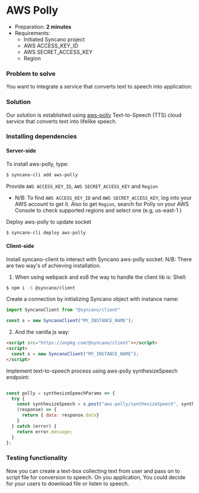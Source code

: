 # AWS Polly

* Preparation: **2 minutes**
* Requirements:
  * Initiated Syncano project
  * AWS ACCESS_KEY_ID
  * AWS SECRET_ACCESS_KEY
  * Region

### Problem to solve

You want to integrate a service that converts text to speech into application:

### Solution

Our solution is established using [aws-polly](https://syncano.io/#/sockets/aws-polly) Text-to-Speech (TTS) cloud service that converts text into lifelike speech.

### Installing dependencies

#### Server-side

To install aws-polly, type:

```sh
$ syncano-cli add aws-polly
```

Provide `AWS ACCESS_KEY_ID`, `AWS SECRET_ACCESS_KEY` and `Region`

* N/B: To find `AWS ACCESS_KEY_ID` and `AWS SECRET_ACCESS_KEY`, log into your AWS account to get it.
Also to get `Region`, search for Polly on your AWS Console to check supported regions and select one (e.g, us-east-1 )

Deploy aws-polly to update socket

```sh
$ syncano-cli deploy aws-polly
```

#### Client-side

Install syncano-client to interact with Syncano aws-polly socket: 
N/B: There are two way's of achieving installation.

1. When using webpack and es6 the way to handle the client lib is:
Shell:

```sh
$ npm i -S @syncano/client
```

Create a connection by initializing Syncano object with instance name:

```javascript
import SyncanoClient from "@syncano/client"

const s = new SyncanoClient("MY_INSTANCE_NAME");
```

2. And the vanilla js way:
```HTML
<script src="https://unpkg.com/@syncano/client"></script>
<script>
  const s = new SyncanoClient("MY_INSTANCE_NAME");
</script>
```

Implement text-to-speech process using aws-polly synthesizeSpeech endpoint:

```javascript

const polly = synthesizeSpeechParams => {
  try {
    const synthesizeSpeech = s.post("aws-polly/synthesizeSpeech", synthesizeSpeechParams);
    (response) => {
      return { data: response.data}
    }
  } catch (error) {
    return error.message;
  }
};
```

### Testing functionality

Now you can create a text-box collecting text from user and pass on to script file for conversion to speech. On you application, You could decide for your users to download file or listen to speech.
